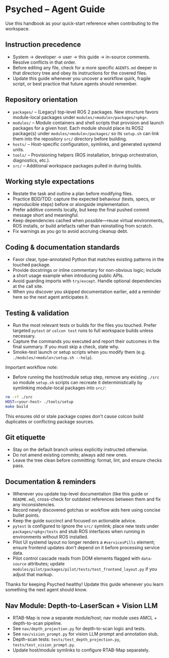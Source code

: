 # Psyched – Agent Guide

Use this handbook as your quick-start reference when contributing to the
workspace.

## Instruction precedence
- System → developer → user → this guide → in-source comments. Resolve conflicts
  in that order.
- Before editing any file, check for a more specific `AGENTS.md` deeper in that
  directory tree and obey its instructions for the covered files.
- Update this guide whenever you uncover a workflow quirk, fragile script, or
  best practice that future agents should remember.

## Repository orientation
- `packages/` – (Legacy) top-level ROS 2 packages. New structure favors
  module-local packages under `modules/<module>/packages/<pkg>`.
- `modules/` – Module containers and shell scripts that provision and launch
  packages for a given host. Each module should place its ROS2 package(s)
  under `modules/<module>/packages/` so its `setup.sh` can link them into
  the repository `src/` directory before building.
- `hosts/` – Host-specific configuration, symlinks, and generated systemd units.
- `tools/` – Provisioning helpers (ROS installation, bringup orchestration,
  diagnostics, etc.).
- `src/` – Additional workspace packages pulled in during builds.

## Working style expectations
- Restate the task and outline a plan before modifying files.
- Practice BDD/TDD: capture the expected behaviour (tests, specs, or
  reproducible steps) before or alongside implementation.
- Prefer additive commits locally, but keep the final pushed commit message
  short and meaningful.
- Keep dependencies cached when possible—reuse virtual environments, ROS
  installs, or build artefacts rather than reinstalling from scratch.
- Fix warnings as you go to avoid accruing cleanup debt.

## Coding & documentation standards
- Favor clear, type-annotated Python that matches existing patterns in the
  touched package.
- Provide docstrings or inline commentary for non-obvious logic; include a short
  usage example when introducing public APIs.
- Avoid guarding imports with `try/except`. Handle optional dependencies at the
  call site.
- When you discover you skipped documentation earlier, add a reminder here so
  the next agent anticipates it.

## Testing & validation
- Run the most relevant tests or builds for the files you touched. Prefer
  targeted `pytest` or `colcon test` runs to full workspace builds unless
  necessary.
- Capture the commands you executed and report their outcomes in the final
  summary. If you must skip a check, state why.
- Smoke-test launch or setup scripts when you modify them (e.g.
  `./modules/<module>/setup.sh --help`).

Important workflow note:

- Before running the host/module setup step, remove any existing `./src` so
  module `setup.sh` scripts can recreate it deterministically by symlinking
  module-local packages into `src/`:

```bash
rm -rf ./src
HOST=<your-host> ./tools/setup
make build
```

This ensures old or stale package copies don't cause colcon build duplicates
or conflicting package sources.

## Git etiquette
- Stay on the default branch unless explicitly instructed otherwise.
- Do not amend existing commits; always add new ones.
- Leave the tree clean before committing: format, lint, and ensure checks pass.

## Documentation & reminders
- Whenever you update top-level documentation (like this guide or `README.md`),
  cross-check for outdated references between them and fix any inconsistencies.
- Record newly discovered gotchas or workflow aids here using concise bullet
  points.
- Keep the guide succinct and focused on actionable advice.
- `pytest` is configured to ignore the `src/` symlink; place new tests under
  `packages/<pkg>/tests` and stub ROS interfaces when running in environments
  without ROS installed.
- Pilot UI systemd layout no longer renders a `#servicesPills` element; ensure
  frontend updates don't depend on it before processing service data.
- Pilot control cascade reads from DOM elements flagged with `data-source`
  attributes; update `modules/pilot/packages/pilot/tests/test_frontend_layout.py`
  if you adjust that markup.

Thanks for keeping Psyched healthy! Update this guide whenever you learn
something the next agent should know.

## Nav Module: Depth-to-LaserScan + Vision LLM
- RTAB-Map is now a separate module/host; nav module uses AMCL + depth-to-scan pipeline.
- See `nav/depth_projection.py` for depth-to-scan logic and tests.
- See `nav/vision_prompt.py` for vision LLM prompt and annotation stub.
- Depth-scan tests: `tests/test_depth_projection.py`, `tests/test_vision_prompt.py`.
- Update host/module symlinks to configure RTAB-Map separately.
